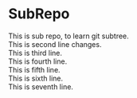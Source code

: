 # SubRepo
This is sub repo, to learn git subtree.   
This is second line changes.   
This is third line.   
This is fourth line.  
This is fifth line.   
This is sixth line.   
This is seventh line. 
